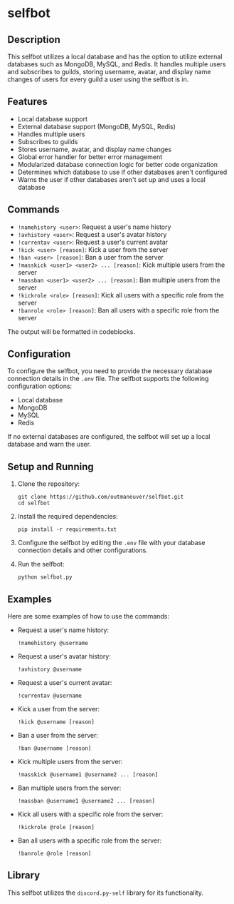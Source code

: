 # selfbot

## Description

This selfbot utilizes a local database and has the option to utilize external databases such as MongoDB, MySQL, and Redis. It handles multiple users and subscribes to guilds, storing username, avatar, and display name changes of users for every guild a user using the selfbot is in.

## Features

- Local database support
- External database support (MongoDB, MySQL, Redis)
- Handles multiple users
- Subscribes to guilds
- Stores username, avatar, and display name changes
- Global error handler for better error management
- Modularized database connection logic for better code organization
- Determines which database to use if other databases aren't configured
- Warns the user if other databases aren't set up and uses a local database

## Commands

- `!namehistory <user>`: Request a user's name history
- `!avhistory <user>`: Request a user's avatar history
- `!currentav <user>`: Request a user's current avatar
- `!kick <user> [reason]`: Kick a user from the server
- `!ban <user> [reason]`: Ban a user from the server
- `!masskick <user1> <user2> ... [reason]`: Kick multiple users from the server
- `!massban <user1> <user2> ... [reason]`: Ban multiple users from the server
- `!kickrole <role> [reason]`: Kick all users with a specific role from the server
- `!banrole <role> [reason]`: Ban all users with a specific role from the server

The output will be formatted in codeblocks.

## Configuration

To configure the selfbot, you need to provide the necessary database connection details in the `.env` file. The selfbot supports the following configuration options:

- Local database
- MongoDB
- MySQL
- Redis

If no external databases are configured, the selfbot will set up a local database and warn the user.

## Setup and Running

1. Clone the repository:
   ```
   git clone https://github.com/outmaneuver/selfbot.git
   cd selfbot
   ```

2. Install the required dependencies:
   ```
   pip install -r requirements.txt
   ```

3. Configure the selfbot by editing the `.env` file with your database connection details and other configurations.

4. Run the selfbot:
   ```
   python selfbot.py
   ```

## Examples

Here are some examples of how to use the commands:

- Request a user's name history:
  ```
  !namehistory @username
  ```

- Request a user's avatar history:
  ```
  !avhistory @username
  ```

- Request a user's current avatar:
  ```
  !currentav @username
  ```

- Kick a user from the server:
  ```
  !kick @username [reason]
  ```

- Ban a user from the server:
  ```
  !ban @username [reason]
  ```

- Kick multiple users from the server:
  ```
  !masskick @username1 @username2 ... [reason]
  ```

- Ban multiple users from the server:
  ```
  !massban @username1 @username2 ... [reason]
  ```

- Kick all users with a specific role from the server:
  ```
  !kickrole @role [reason]
  ```

- Ban all users with a specific role from the server:
  ```
  !banrole @role [reason]
  ```

## Library

This selfbot utilizes the `discord.py-self` library for its functionality.
